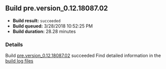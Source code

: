 ## Build pre.version_0.12.18087.02
- **Build result:** `succeeded`
- **Build queued:** 3/28/2018 10:52:25 PM
- **Build duration:** 28.28 minutes
### Details
Build [pre.version_0.12.18087.02](https://winappstudio.visualstudio.com/web/build.aspx?pcguid=a4ef43be-68ce-4195-a619-079b4d9834c2&builduri=vstfs%3a%2f%2f%2fBuild%2fBuild%2f25354) succeeded
Find detailed information in the [build log files](https://uwpctdiags.blob.core.windows.net/buildlogs/pre.version_0.12.18087.02_logs.zip)
